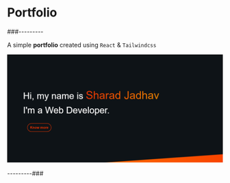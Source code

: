 # Portfolio
###---------

A simple **portfolio** created using `React` & `Tailwindcss`

![](Screenshot.png)

---------###
